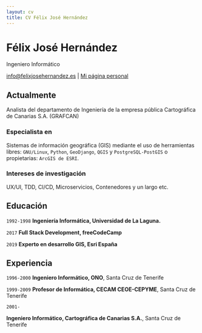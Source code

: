 ```yaml
---
layout: cv
title: CV Félix José Hernández
---
```

# Félix José Hernández
Ingeniero Informático

<div id="webaddress">
<a href="info@felixjosehernandez.es">info@felixjosehernandez.es</a>
| <a href="https://felixjosehernandez.es">Mi página personal</a>
</div>


## Actualmente

Analista del departamento de Ingeniería de la empresa pública Cartográfica de Canarias S.A. (GRAFCAN)

### Especialista en

Sistemas de información geográfica (GIS) mediante el uso de herramientas libres: `GNU/Linux`, `Python`, `GeoDjango`, `QGIS` y `PostgreSQL-PostGIS` o propietarias: `ArcGIS de ESRI`.

### Intereses de investigación

UX/UI, TDD, CI/CD, Microservicios, Contenedores y un largo etc.

## Educación

`1992-1998`
__Ingeniería Informática, Universidad de La Laguna.__

`2017`
__Full Stack Development, freeCodeCamp__

`2019`
__Experto en desarrollo GIS, Esri España__

## Experiencia

`1996-2000`
__Ingeniero Informático, ONO__, Santa Cruz de Tenerife

`1999-2009`
__Profesor de Informática, CECAM CEOE-CEPYME__, Santa Cruz de Tenerife

`2001-`

__Ingeniero Informático, Cartográfica de Canarias S.A.__, Santa Cruz de Tenerife

<!-- ### Footer

Last updated: March 2022 -->
